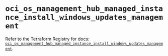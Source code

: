 # `oci_os_management_hub_managed_instance_install_windows_updates_management`

Refer to the Terraform Registry for docs: [`oci_os_management_hub_managed_instance_install_windows_updates_management`](https://registry.terraform.io/providers/oracle/oci/7.19.0/docs/resources/os_management_hub_managed_instance_install_windows_updates_management).
